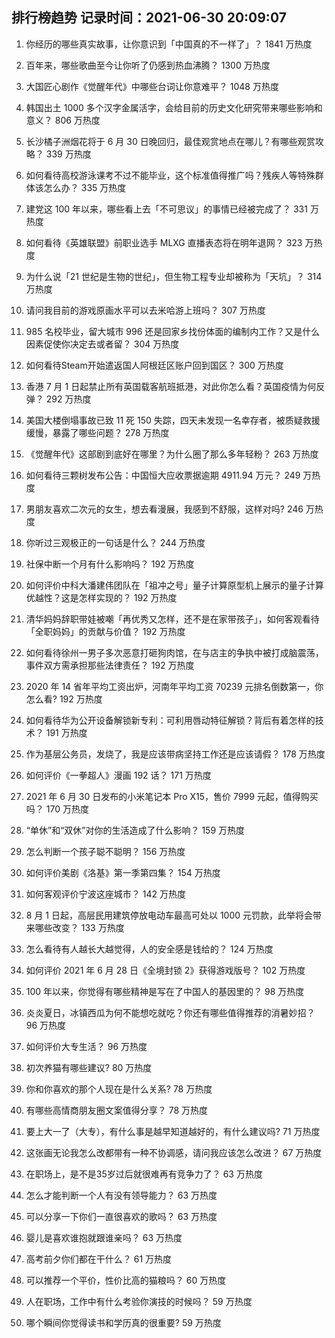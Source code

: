 
## 排行榜趋势 记录时间：2021-06-30 20:09:07
  
  1. 你经历的哪些真实故事，让你意识到「中国真的不一样了」？ 1841 万热度
    
  2. 百年来，哪些歌曲至今让你听了仍感到热血沸腾？ 1300 万热度
    
  3. 大国匠心剧作《觉醒年代》中哪些台词让你意难平？ 1048 万热度
    
  4. 韩国出土 1000 多个汉字金属活字，会给目前的历史文化研究带来哪些影响和意义？ 806 万热度
    
  5. 长沙橘子洲烟花将于 6 月 30 日晚回归，最佳观赏地点在哪儿？有哪些观赏攻略？ 339 万热度
    
  6. 如何看待高校游泳课考不过不能毕业，这个标准值得推广吗？残疾人等特殊群体该怎么办？ 335 万热度
    
  7. 建党这 100 年以来，哪些看上去「不可思议」的事情已经被完成了？ 331 万热度
    
  8. 如何看待《英雄联盟》前职业选手 MLXG 直播表态将在明年退网？ 323 万热度
    
  9. 为什么说「21 世纪是生物的世纪」，但生物工程专业却被称为「天坑」？ 314 万热度
    
  10. 请问我目前的游戏原画水平可以去米哈游上班吗？ 307 万热度
    
  11. 985 名校毕业，留大城市 996 还是回家乡找份体面的编制内工作？又是什么因素促使你决定去或者留？ 304 万热度
    
  12. 如何看待Steam开始遣返国人阿根廷区账户回到国区？ 300 万热度
    
  13. 香港 7 月 1 日起禁止所有英国载客航班抵港，对此你怎么看？英国疫情为何反弹？ 292 万热度
    
  14. 美国大楼倒塌事故已致 11 死 150 失踪，四天未发现一名幸存者，被质疑救援缓慢，暴露了哪些问题？ 278 万热度
    
  15. 《觉醒年代》这部剧到底好在哪里？为什么圈了那么多年轻粉？ 263 万热度
    
  16. 如何看待三颗树发布公告：中国恒大应收票据逾期 4911.94 万元？ 249 万热度
    
  17. 男朋友喜欢二次元的女生，想去看漫展，我感到不舒服，这样对吗? 246 万热度
    
  18. 你听过三观极正的一句话是什么？ 244 万热度
    
  19. 社保中断一个月有什么影响吗？ 192 万热度
    
  20. 如何评价中科大潘建伟团队在「祖冲之号」量子计算原型机上展示的量子计算优越性？这是怎样实现的？ 192 万热度
    
  21. 清华妈妈辞职带娃被嘲「再优秀又怎样，还不是在家带孩子」，如何客观看待「全职妈妈」的贡献与价值？ 192 万热度
    
  22. 如何看待徐州一男子多次恶意打砸狗肉馆，在与店主的争执中被打成脑震荡，事件双方需承担那些法律责任？ 192 万热度
    
  23. 2020 年 14 省年平均工资出炉，河南年平均工资 70239 元排名倒数第一，你怎么看? 192 万热度
    
  24. 如何看待华为公开设备解锁新专利：可利用唇动特征解锁？背后有着怎样的技术？ 191 万热度
    
  25. 作为基层公务员，发烧了，我是应该带病坚持工作还是应该请假？ 178 万热度
    
  26. 如何评价《一拳超人》漫画 192 话？ 171 万热度
    
  27. 2021 年 6 月 30 日发布的小米笔记本 Pro X15，售价 7999 元起，值得购买吗？ 170 万热度
    
  28. “单休”和“双休”对你的生活造成了什么影响？ 159 万热度
    
  29. 怎么判断一个孩子聪不聪明？ 156 万热度
    
  30. 如何评价美剧《洛基》第一季第四集？ 154 万热度
    
  31. 如何客观评价宁波这座城市？ 142 万热度
    
  32. 8 月 1 日起，高层民用建筑停放电动车最高可处以 1000 元罚款，此举将会带来哪些改变？ 133 万热度
    
  33. 怎么看待有人越长大越觉得，人的安全感是钱给的？ 124 万热度
    
  34. 如何评价 2021 年 6 月 28 日《全境封锁 2》获得游戏版号？ 102 万热度
    
  35. 100 年以来，你觉得有哪些精神是写在了中国人的基因里的？ 98 万热度
    
  36. 炎炎夏日，冰镇西瓜为何不能想吃就吃？你还有哪些值得推荐的消暑妙招？ 96 万热度
    
  37. 如何评价大专生活？ 96 万热度
    
  38. 初次养猫有哪些建议? 80 万热度
    
  39. 你和你喜欢的那个人现在是什么关系? 78 万热度
    
  40. 有哪些高情商朋友圈文案值得分享？ 78 万热度
    
  41. 要上大一了（大专），有什么事是越早知道越好的，有什么建议吗? 71 万热度
    
  42. 这张画无论我怎么改都带有一种不协调感，请问我应该怎么改进？ 67 万热度
    
  43. 在职场上，是不是35岁过后就很难再有竞争力了？ 63 万热度
    
  44. 怎么才能判断一个人有没有领导能力？ 63 万热度
    
  45. 可以分享一下你们一直很喜欢的歌吗？ 63 万热度
    
  46. 婴儿是喜欢谁抱就跟谁亲吗？ 63 万热度
    
  47. 高考前夕你们都在干什么？ 61 万热度
    
  48. 可以推荐一个平价，性价比高的猫粮吗？ 60 万热度
    
  49. 人在职场，工作中有什么考验你演技的时候吗？ 59 万热度
    
  50. 哪个瞬间你觉得读书和学历真的很重要? 59 万热度
    